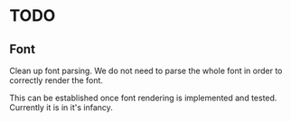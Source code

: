 # TODO

## Font
Clean up font parsing. We do not need to parse the whole font 
in order to correctly render the font.

This can be established once font rendering is implemented and tested.
Currently it is in it's infancy.